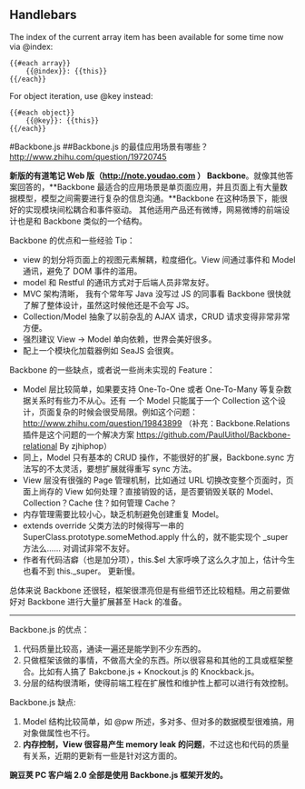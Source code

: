 ## Handlebars
The index of the current array item has been available for some time now via @index:

    {{#each array}}
    	{{@index}}: {{this}}
	{{/each}}
    
For object iteration, use @key instead:

	{{#each object}}
    	{{@key}}: {{this}}
	{{/each}} 

#Backbone.js
##Backbone.js 的最佳应用场景有哪些？
http://www.zhihu.com/question/19720745

**新版的有道笔记 Web 版（http://note.youdao.com ） Backbone**。就像其他答案回答的，**Backbone 最适合的应用场景是单页面应用，并且页面上有大量数据模型，模型之间需要进行复杂的信息沟通。**Backbone 在这种场景下，能很好的实现模块间松耦合和事件驱动。 其他适用产品还有微博，网易微博的前端设计也是和 Backbone 类似的一个结构。

Backbone 的优点和一些经验 Tip：

* view 的划分将页面上的视图元素解耦，粒度细化。View 间通过事件和 Model 通讯，避免了 DOM 事件的滥用。
* model 和 Restful 的通讯方式对于后端人员非常友好。
* MVC 架构清晰， 我有个常年写 Java 没写过 JS 的同事看 Backbone 很快就了解了整体设计，虽然这时候他还是不会写 JS。
* Collection/Model 抽象了以前杂乱的 AJAX 请求，CRUD 请求变得非常非常方便。
* 强烈建议 View -> Model 单向依赖，世界会美好很多。
* 配上一个模块化加载器例如 SeaJS 会很爽。

Backbone 的一些缺点，或者说一些尚未实现的 Feature：

* Model 层比较简单，如果要支持 One-To-One 或者 One-To-Many 等复杂数据关系时有些力不从心。还有 一个 Model 只能属于一个 Collection 这个设计，页面复杂的时候会很受局限。例如这个问题： http://www.zhihu.com/question/19843899 （补充：Backbone.Relations 插件是这个问题的一个解决方案 https://github.com/PaulUithol/Backbone-relational By zjhiphop）
* 同上，Model 只有基本的 CRUD 操作，不能很好的扩展，Backbone.sync 方法写的不太灵活，要想扩展就得重写 sync 方法。
* View 层没有很强的 Page 管理机制，比如通过 URL 切换改变整个页面时，页面上尚存的 View 如何处理？直接销毁的话，是否要销毁关联的 Model、Collection？Cache 住？如何管理 Cache？
* 内存管理需要比较小心，缺乏机制避免创建重复 Model。
* extends override 父类方法的时候得写一串的 SuperClass.prototype.someMethod.apply 什么的，就不能实现个 _super 方法么……
对调试非常不友好。
* 作者有代码洁癖（也是加分项），this.$el 大家呼唤了这么久才加上，估计今生也看不到 this._super。
更新慢。

总体来说 Backbone 还很轻，框架很漂亮但是有些细节还比较粗糙。用之前要做好对 Backbone 进行大量扩展甚至 Hack 的准备。

---------
Backbone.js 的优点：

1. 代码质量比较高，通读一遍还是能学到不少东西的。
2. 只做框架该做的事情，不做高大全的东西。所以很容易和其他的工具或框架整合。比如有人搞了 Bakcbone.js + Knockout.js 的 Knockback.js。
3. 分层的结构很清晰，使得前端工程在扩展性和维护性上都可以进行有效控制。

Backbone.js 缺点:

1. Model 结构比较简单，如 @pw 所述，多对多、但对多的数据模型很难搞，用对象做属性也不行。
2. **内存控制，View 很容易产生 memory leak 的问题**，不过这也和代码的质量有关系，近期的更新有一些是针对这方面的。

**豌豆荚 PC 客户端 2.0 全部是使用 Backbone.js 框架开发的。**
